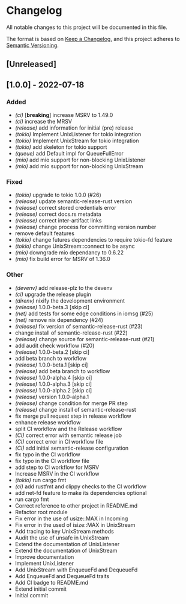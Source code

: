 # Changelog
All notable changes to this project will be documented in this file.

The format is based on [Keep a Changelog](https://keepachangelog.com/en/1.0.0/),
and this project adheres to [Semantic Versioning](https://semver.org/spec/v2.0.0.html).

## [Unreleased]

## [1.0.0] - 2022-07-18

### Added
- *(ci)* [**breaking**] increase MSRV to 1.49.0
- *(ci)* increase the MRSV
- *(release)* add information for initial (pre) release
- *(tokio)* Implement UnixListener for tokio integration
- *(tokio)* Implement UnixStream for tokio integration
- *(tokio)* add skeleton for tokio support
- *(queue)* add Default impl for QueueFullError
- *(mio)* add mio support for non-blocking UnixListener
- *(mio)* add mio support for non-blocking UnixStream

### Fixed
- *(tokio)* upgrade to tokio 1.0.0 (#26)
- *(release)* update semantic-release-rust version
- *(release)* correct stored credentials error
- *(release)* correct docs.rs metadata
- *(release)* correct inter-artifact links
- *(release)* change process for committing version number
- remove default features
- *(tokio)* change futures dependencies to require tokio-fd feature
- *(tokio)* change UnixStream::connect to be async
- *(mio)* downgrade mio dependancy to 0.6.22
- *(mio)* fix build error for MSRV of 1.36.0

### Other
- *(devenv)* add release-plz to the devenv
- *(ci)* upgrade the release plugin
- *(direnv)* nixify the development environment
- *(release)* 1.0.0-beta.3 [skip ci]
- *(net)* add tests for some edge conditions in iomsg (#25)
- *(net)* remove nix dependency (#24)
- *(release)* fix version of semantic-release-rust (#23)
- change install of semantic-release-rust (#22)
- *(release)* change source for semantic-release-rust (#21)
- add audit check workflow (#20)
- *(release)* 1.0.0-beta.2 [skip ci]
- add beta branch to workflow
- *(release)* 1.0.0-beta.1 [skip ci]
- *(release)* add beta branch to workflow
- *(release)* 1.0.0-alpha.4 [skip ci]
- *(release)* 1.0.0-alpha.3 [skip ci]
- *(release)* 1.0.0-alpha.2 [skip ci]
- *(release)* version 1.0.0-alpha.1
- *(release)* change condition for merge PR step
- *(release)* change install of semantic-release-rust
- fix merge pull request step in release workflow
- enhance release workflow
- split CI workflow and the Release workflow
- *(CI)* correct error with semantic release job
- *(CI)* correct error in CI workflow file
- *(CI)* add initial semantic-release configuration
- fix typo in the CI workflow
- fix typo in the CI workflow file
- add step to CI workflow for MSRV
- Increase MSRV in the CI workflow
- *(tokio)* run cargo fmt
- *(ci)* add rustfmt and clippy checks to the CI workflow
- add net-fd feature to make its dependencies optional
- run cargo fmt
- Correct reference to other project in README.md
- Refactor root module
- Fix error in the use of usize::MAX in Incoming
- Fix error in the used of isize::MAX in UnixStream
- Add tracing to key UnixStream methods
- Audit the use of unsafe in UnixStream
- Extend the documentation of UnixListener
- Extend the documentation of UnixStream
- Improve documentation
- Implement UnixListener
- Add UnixStream with EnqueueFd and DequeueFd
- Add EnqueueFd and DequeueFd traits
- Add CI badge to README.md
- Extend initial commit
- Initial commit
